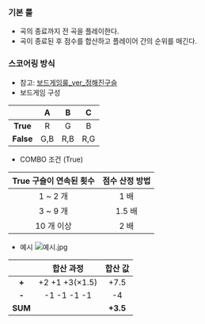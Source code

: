 ### 기본 룰
- 곡의 종료까지 전 곡을 플레이한다.
- 곡이 종료된 후 점수를 합산하고 플레이어 간의 순위를 매긴다.

### 스코어링 방식
- 참고: [보드게임룰_ver_정해진구슬](https://github.com/moomin-04/YOLO-2018920056/issues/16)
- 보드게임 구성

|           |  A  |  B  |  C  |
|:---------:|:---:|:---:|:---:|
|  **True** |  R  |  G  |  B  |
| **False** | G,B | R,B | R,G |

- COMBO 조건 (True)

| True 구슬이 연속된 횟수 | 점수 산정 방법 |
|:-----------------------:|:--------------:|
|         1 ~ 2 개        |      1 배      |
|         3 ~ 9 개        |     1.5 배     |
|        10 개 이상       |      2 배      |

- 예시
![예시.jpg](https://github.com/moomin-04/YOLO-2018920056/blob/%EC%8A%A4%EC%BD%94%EC%96%B4%EB%A7%81%EB%B0%A9%EB%B2%95_%EC%9C%A0%EC%8A%B9%EB%A6%AC/2018920031%20%EC%9C%A0%EC%8A%B9%EB%A6%AC/181116%20%EC%8A%A4%EC%BD%94%EC%96%B4%EB%A7%81%20%EB%B0%A9%EB%B2%95/%EC%98%88%EC%8B%9C.jpg?raw=true)

|         |    합산 과정   |  합산 값 |
|:-------:|:--------------:|:--------:|
|  **+**  | +2 +1 +3(×1.5) |   +7.5   |
|  **-**  |   -1 -1 -1 -1  |    -4    |
| **SUM** |                | **+3.5** |

